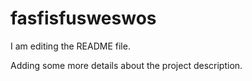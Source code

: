 # fasfisfusweswos

I am editing the README file.

Adding some more details about the project description.
